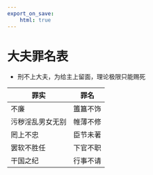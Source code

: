 ```yaml
---
export_on_save:
    html: true
---
```


# 大夫罪名表

- 刑不上大夫，为给主上留面，理论极限只能赐死

罪实|罪名
--|--
不廉|簠簋不饰
污秽淫乱男女无别|帷薄不修
罔上不忠|臣节未著
罢软不胜任|下官不职
干国之纪|行事不请